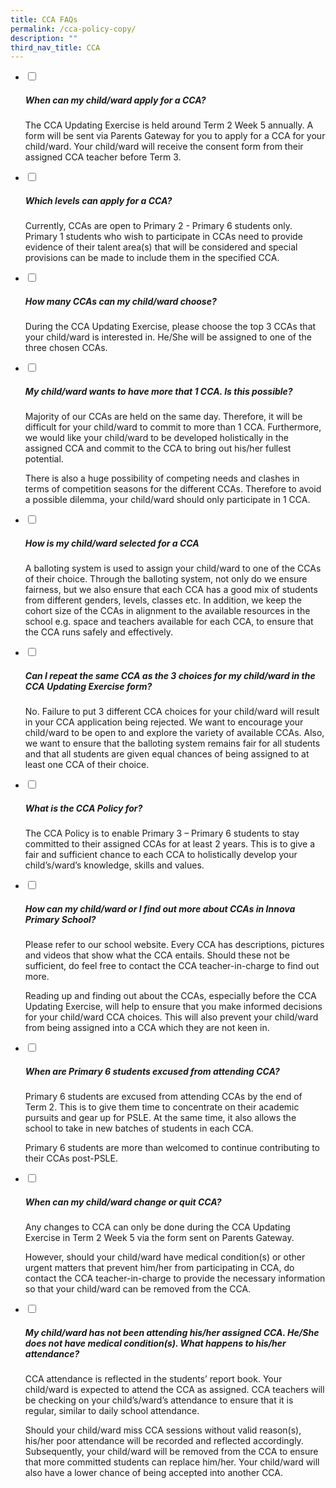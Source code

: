 ```yaml
---
title: CCA FAQs
permalink: /cca-policy-copy/
description: ""
third_nav_title: CCA
---
```

<ul class="jekyllcodex_accordion">
  <li>
    <input type="checkbox" id="accordion15">
    <label for="accordion15"><h5 id="when-can-my-childward-apply-for-a-cca">When can my child/ward apply for a CCA?</h5>
</label>
    <div>
      <p>The CCA Updating Exercise is held around Term 2 Week 5 annually. A form will be sent via Parents Gateway for you to apply for a CCA for your child/ward. Your child/ward will receive the consent form from their assigned CCA teacher before Term 3.</p>
    </div>
	</li>  
  <li>
    <input type="checkbox" id="accordion16">
    <label for="accordion16"><h5 id="which-levels-can-apply-for-a-cca">Which levels can apply for a CCA?</h5>
</label>
    <div>
      <p>Currently, CCAs are open to Primary 2 - Primary 6 students only. Primary 1 students who wish to participate in CCAs need to provide evidence of their talent area(s) that will be considered and special provisions can be made to include them in the specified CCA.</p>
    </div>
  </li>
  <li>
    <input type="checkbox" id="accordion17">
    <label for="accordion17"><h5 id="how-many-ccas-can-my-childward-choose">How many CCAs can my child/ward choose?</h5>
</label>
    <div>
     <p>During the CCA Updating Exercise, please choose the top 3 CCAs that your child/ward is interested in. He/She will be assigned to one of the three chosen CCAs.</p>
    </div>
  </li>
  <li>
    <input type="checkbox" id="accordion18">
    <label for="accordion18"><h5 id="my-childward-wants-to-have-more-that-1-cca-is-this-possible">My child/ward wants to have more that 1 CCA. Is this possible?</h5>
</label>
    <div>
      <p>Majority of our CCAs are held on the same day. Therefore, it will be difficult for your child/ward to commit to more than 1 CCA. Furthermore, we would like your child/ward to be developed holistically in the assigned CCA and commit to the CCA to bring out his/her fullest potential.

There is also a huge possibility of competing needs and clashes in terms of competition seasons for the different CCAs. Therefore to avoid a possible dilemma, your child/ward should only participate in 1 CCA.</p>
    </div>
  </li>
  <li>
    <input type="checkbox" id="accordion19">
    <label for="accordion19"><h5 id="how-is-my-childward-selected-for-a-cca">How is my child/ward selected for a CCA</h5>
</label>
    <div>
      <p>A balloting system is used to assign your child/ward to one of the CCAs of their choice. Through the balloting system, not only do we ensure fairness, but we also ensure that each CCA has a good mix of students from different genders, levels, classes etc. In addition, we keep the cohort size of the CCAs in alignment to the available resources in the school e.g. space and teachers available for each CCA, to ensure that the CCA runs safely and effectively.</p>
    </div>
  </li>
	  <li>
    <input type="checkbox" id="accordion20">
    <label for="accordion20"><h5 id="can-i-repeat-the-same-cca-as-the-3-choices-for-my-childward-in-the-cca-updating-exercise-form">Can I repeat the same CCA as the 3 choices for my child/ward in the CCA Updating Exercise form?</h5>
</label>
    <div>
      <p>No. Failure to put 3 different CCA choices for your child/ward will result in your CCA application being rejected. We want to encourage your child/ward to be open to and explore the variety of available CCAs. Also, we want to ensure that the balloting system remains fair for all students and that all students are given equal chances of being assigned to at least one CCA of their choice.</p>
    </div>
	</li>  
  <li>
    <input type="checkbox" id="accordion21">
    <label for="accordion21"><h5 id="what-is-the-cca-policy-for">What is the CCA Policy for?</h5>
</label>
    <div>
      <p>The CCA Policy is to enable Primary 3 – Primary 6 students to stay committed to their assigned CCAs for at least 2 years. This is to give a fair and sufficient chance to each CCA to holistically develop your child’s/ward’s knowledge, skills and values.</p>
    </div>
  </li>
  <li>
    <input type="checkbox" id="accordion22">
    <label for="accordion22"><h5 id="how-can-my-childward-or-i-find-out-more-about-ccas-in-innova-primary-school">How can my child/ward or I find out more about CCAs in Innova Primary School?</h5>
</label>
    <div>
      <p>Please refer to our school website. Every CCA has descriptions, pictures and videos that show what the CCA entails. Should these not be sufficient, do feel free to contact the CCA teacher-in-charge to find out more.

Reading up and finding out about the CCAs, especially before the CCA Updating Exercise, will help to ensure that you make informed decisions for your child/ward CCA choices. This will also prevent your child/ward from being assigned into a CCA which they are not keen in.</p>
    </div>
  </li>
  <li>
    <input type="checkbox" id="accordion23">
    <label for="accordion23"><h5 id="when-are-primary-6-students-excused-from-attending-cca">When are Primary 6 students excused from attending CCA?</h5>
</label>
    <div>
      <p>Primary 6 students are excused from attending CCAs by the end of Term 2. This is to give them time to concentrate on their academic pursuits and gear up for PSLE. At the same time, it also allows the school to take in new batches of students in each CCA.

Primary 6 students are more than welcomed to continue contributing to their CCAs post-PSLE.</p>
    </div>
  </li>
  <li>
    <input type="checkbox" id="accordion24">
    <label for="accordion24"><h5 id="when-can-my-childward-change-or-quit-cca">When can my child/ward change or quit CCA?</h5>
</label>
    <div>
      <p>Any changes to CCA can only be done during the CCA Updating Exercise in Term 2 Week 5 via the form sent on Parents Gateway.

However, should your child/ward have medical condition(s) or other urgent matters that prevent him/her from participating in CCA, do contact the CCA teacher-in-charge to provide the necessary information so that your child/ward can be removed from the CCA.</p>
    </div>
  </li>
	<li>
    <input type="checkbox" id="accordion25">
    <label for="accordion25"><h5 id="my-childward-has-not-been-attending-hisher-assigned-cca-heshe-does-not-have-medical-conditions-what-happens-to-hisher-attendance">My child/ward has not been attending his/her assigned CCA. He/She does not have medical condition(s). What happens to his/her attendance?</h5>
</label>
    <div>
     <p>CCA attendance is reflected in the students’ report book. Your child/ward is expected to attend the CCA as assigned. CCA teachers will be checking on your child’s/ward’s attendance to ensure that it is regular, similar to daily school attendance.

Should your child/ward miss CCA sessions without valid reason(s), his/her poor attendance will be recorded and reflected accordingly. Subsequently, your child/ward will be removed from the CCA to ensure that more committed students can replace him/her. Your child/ward will also have a lower chance of being accepted into another CCA.</p>
    </div>
  </li>
</ul>